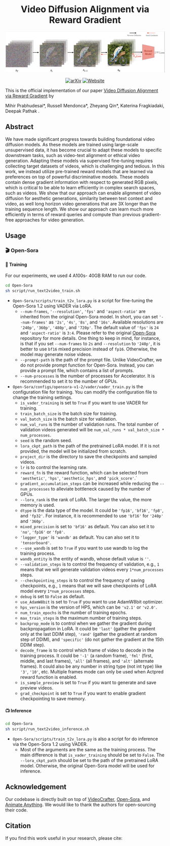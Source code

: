 <div align="center">

<!-- TITLE -->
# **Video Diffusion Alignment via Reward Gradient**
![VADER](../assets/vader_method.png)

[![arXiv](https://img.shields.io/badge/cs.LG-)]()
[![Website](https://img.shields.io/badge/🌎-Website-blue.svg)](http://vader-vid.github.io)
</div>

This is the official implementation of our paper [Video Diffusion Alignment via Reward Gradient](https://vader-vid.github.io/) by 

Mihir Prabhudesai*, Russell Mendonca*, Zheyang Qin*, Katerina Fragkiadaki, Deepak Pathak .


<!-- DESCRIPTION -->
## Abstract
We have made significant progress towards building foundational video diffusion models. As these models are trained using large-scale unsupervised data, it has become crucial to adapt these models to specific downstream tasks, such as video-text alignment or ethical video generation. Adapting these models via supervised fine-tuning requires collecting target datasets of videos, which is challenging and tedious. In this work, we instead utilize pre-trained reward models that are learned via preferences on top of powerful discriminative models. These models contain dense gradient information with respect to generated RGB pixels, which is critical to be able to learn efficiently in complex search spaces, such as videos. We show that our approach can enable alignment of video diffusion for aesthetic generations, similarity between text context and video, as well long horizon video generations that are 3X longer than the training sequence length. We show our approach can learn much more efficiently in terms of reward queries and compute than previous gradient-free approaches for video generation.


## Usage
### 🎬 Open-Sora
#### 🔧 Training
For our experiments, we used 4 A100s- 40GB RAM to run our code.

```bash
cd Open-Sora
sh script/run_text2video_train.sh
```
- `Open-Sora/scripts/train_t2v_lora.py` is a script for fine-tuning the Open-Sora 1.2 using VADER via LoRA.
    - `--num-frames`, `'--resolution'`, `'fps'` and `'aspect-ratio'` are inherited from the original Open-Sora model. In short, you can set `'--num-frames'` as `'2s'`, `'4s'`, `'8s'`, and `'16s'`. Available resolutions are `'240p'`, `'360p'`, `'480p'`, and `'720p'`. The default value of `'fps'` is `24` and `'aspect-ratio'` is `3:4`. Please refer to the original [Open-Sora](https://github.com/hpcaitech/Open-Sora) repository for more details. One thing to keep in mind, for instance, is that if you set `--num-frames` to `2s` and `--resolution` to `'240p'`, it is better to use `bf16` mixed precision instead of `fp16`. Otherwise, the model may generate noise videos.
    - `--prompt-path` is the path of the prompt file. Unlike VideoCrafter, we do not provide prompt function for Open-Sora. Instead, you can provide a prompt file, which contains a list of prompts.
    - `--num-processes` is the number of processes for Accelerator. It is recommended to set it to the number of GPUs.
- `Open-Sora/configs/opensora-v1-2/vader/vader_train.py` is the configuration file for training. You can modify the configuration file to change the training settings.
    - `is_vader_training` is set to `True` if you want to use VADER for training.
    - `train_batch_size` is the batch size for training.
    - `val_batch_size` is the batch size for validation.
    - `num_val_runs` is the number of validation runs. The total number of validation videos generated will be `num_val_runs * val_batch_size * num_processes`.
    - `seed` is the random seed.
    - `lora_ckpt_path` is the path of the pretrained LoRA model. If it is not provided, the model will be initialized from scratch.
    - `project_dir` is the directory to save the checkpoints and sampled videos.
    - `lr` is to control the learning rate.
    - `reward_fn` is the reward function, which can be selected from `'aesthetic'`, `'hps'`, `'aesthetic_hps'`, and `'pick_score'`.`
    - `gradient_accumulation_steps` can be increased while reducing the `--num_processes` to alleviate bottleneck caused by the number of GPUs.
    - `--lora_rank` is the rank of LoRA. The larger the value, the more memory is used.
    - `dtype` is the data type of the model. It could be `'fp16'`, `'bf16'`, `'fp8'`, and `'fp32'`. For instance, it is recommended to use `'bf16'` for `'240p'` and `'360p'`.
    - `mixed_precision` is set to `'bf16'` as default. You can also set it to `'no'`, `'fp16'` or `'fp8'`.
    - `'logger_type'` is `'wandb'` as default. You can also set it to `'tensorboard'`.
    - `--use_wandb` is set to `True` if you want to use wandb to log the training process.
    - `wandb_entity` is the entity of wandb, whose default value is `''`.
    - `--validation_steps` is to control the frequency of validation, e.g., `1` means that we will generate validation videos every `1*num_processes` steps.
    - `--checkpointing_steps` is to control the frequency of saving checkpoints, e.g., `1` means that we will save checkpoints of LoRA model every `1*num_processes` steps.
    - `debug` is set to `False` as default.
    - `use_AdamW8bit` is set to `True` if you want to use AdamW8bit optimizer.
    - `hps_version` is the version of HPS, which can be `'v2.1'` or `'v2.0'`.
    - `num_train_epochs` is the number of training epochs.
    - `max_train_steps` is the maximum number of training steps.
    - `backprop_mode` is to control when we gather the gradient during backpropagation in LoRA. It could be `'last'` (gather the gradient only at the last DDIM step), `'rand'` (gather the gradient at random step of DDIM), and `'specific'` (do not gather the gradient at the 15th DDIM step).
    - `decode_frame` is to control which frame of video to decode in the training process. It could be `'-1'` (a random frame), `'fml'` (first, middle, and last frames), `'all'` (all frames), and `'alt'` (alternate frames). It could also be any number in string type (not int type) like `'3'`, `'10'`, etc. Multiple frames mode can only be used when Actpred reward function is enabled.
    - `is_sample_preview` is set to `True` if you want to generate and save preview videos.
    - `grad_checkpoint` is set to `True` if you want to enable gradient checkpointing to save memory.

#### 📺 Inference
```bash
cd Open-Sora
sh script/run_text2video_inference.sh
```
- `Open-Sora/scripts/train_t2v_lora.py` is also a script for do inference via the Open-Sora 1.2 using VADER.
    - Most of the arguments are the same as the training process. The main difference is that `is_vader_training` should be set to `False`. The `--lora_ckpt_path` should be set to the path of the pretrained LoRA model. Otherwise, the original Open-Sora model will be used for inference.



## Acknowledgement

Our codebase is directly built on top of [VideoCrafter](https://github.com/AILab-CVC/VideoCrafter), [Open-Sora](https://github.com/hpcaitech/Open-Sora), and [Animate Anything](https://github.com/alibaba/animate-anything/). We would like to thank the authors for open-sourcing their code.

## Citation

If you find this work useful in your research, please cite:

```bibtex

```
